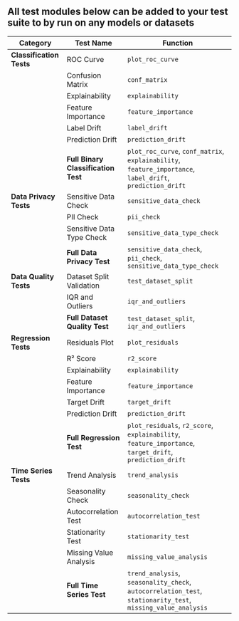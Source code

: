 ## All test modules below can be added to your test suite to by run on any models or datasets
| **Category**                 | **Test Name**                    | **Function**                         |
|------------------------------|----------------------------------|--------------------------------------|
| **Classification Tests**     | ROC Curve                        | `plot_roc_curve`                     |
|                              | Confusion Matrix                 | `conf_matrix`                        |
|                              | Explainability                   | `explainability`                     |
|                              | Feature Importance               | `feature_importance`                 |
|                              | Label Drift                      | `label_drift`                        |
|                              | Prediction Drift                 | `prediction_drift`                   |
|                              | **Full Binary Classification Test** | `plot_roc_curve`, `conf_matrix`, `explainability`, `feature_importance`, `label_drift`, `prediction_drift` |
| **Data Privacy Tests**       | Sensitive Data Check             | `sensitive_data_check`               |
|                              | PII Check                        | `pii_check`                          |
|                              | Sensitive Data Type Check        | `sensitive_data_type_check`          |
|                              | **Full Data Privacy Test**       | `sensitive_data_check`, `pii_check`, `sensitive_data_type_check` |
| **Data Quality Tests**       | Dataset Split Validation         | `test_dataset_split`                 |
|                              | IQR and Outliers                 | `iqr_and_outliers`                   |
|                              | **Full Dataset Quality Test**    | `test_dataset_split`, `iqr_and_outliers` |
| **Regression Tests**         | Residuals Plot                   | `plot_residuals`                     |
|                              | R² Score                         | `r2_score`                           |
|                              | Explainability                   | `explainability`                     |
|                              | Feature Importance               | `feature_importance`                 |
|                              | Target Drift                     | `target_drift`                       |
|                              | Prediction Drift                 | `prediction_drift`                   |
|                              | **Full Regression Test**         | `plot_residuals`, `r2_score`, `explainability`, `feature_importance`, `target_drift`, `prediction_drift` |
| **Time Series Tests**        | Trend Analysis                   | `trend_analysis`                     |
|                              | Seasonality Check                | `seasonality_check`                  |
|                              | Autocorrelation Test             | `autocorrelation_test`               |
|                              | Stationarity Test                | `stationarity_test`                  |
|                              | Missing Value Analysis           | `missing_value_analysis`             |
|                              | **Full Time Series Test**        | `trend_analysis`, `seasonality_check`, `autocorrelation_test`, `stationarity_test`, `missing_value_analysis` |
